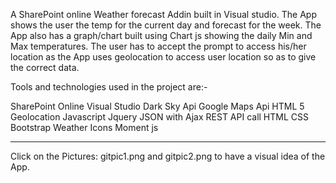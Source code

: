 A SharePoint online Weather forecast Addin built in Visual studio. The App shows the user the temp for the current day and forecast for the week. The App also has a graph/chart built using Chart js showing the daily Min and Max temperatures. The user has to accept the prompt to access his/her location as the App uses geolocation to access user location so as to give the correct data.

Tools and technologies used in the project are:-

SharePoint Online
Visual Studio
Dark Sky Api
Google Maps Api
HTML 5 Geolocation
Javascript
Jquery
JSON with Ajax REST API call
HTML
CSS
Bootstrap
Weather Icons
Moment js



****************************

Click on the Pictures: gitpic1.png and gitpic2.png to have a visual idea of the App.
